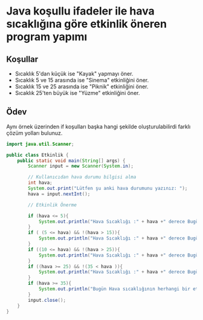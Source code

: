 # Java koşullu ifadeler ile hava sıcaklığına göre etkinlik öneren program yapımı

## **Koşullar**

* Sıcaklık 5'dan küçük ise "Kayak" yapmayı öner.
* Sıcaklık 5 ve 15 arasında ise "Sinema" etkinliğini öner.
* Sıcaklık 15 ve 25 arasında ise "Piknik" etkinliğini öner.
* Sıcaklık 25'ten büyük ise "Yüzme" etkinliğini öner.

## Ödev

Aynı örnek üzerinden if koşulları başka hangi şekilde oluşturulabilirdi farklı çözüm yolları bulunuz.

```java
import java.util.Scanner;

public class Etkinlik {
    public static void main(String[] args) {
        Scanner input = new Scanner(System.in);

        // Kullanıcıdan hava durumu bilgisi alma
        int hava;
        System.out.print("Lütfen şu anki hava durumunu yazınız: ");
        hava = input.nextInt();

        // Etkinlik Önerme

        if (hava <= 5){
            System.out.println("Hava Sıcaklığı :" + hava +" derece Bugün Kayak Yapmanızı öneririm.");
        }
        if ( (5 <= hava) && !(hava > 15)){
            System.out.println("Hava Sıcaklığı :" + hava +" derece Bugün Sinemaya gitmenizi öneririm.");
        }
        if ((10 <= hava) && !(hava > 25)){
            System.out.println("Hava Sıcaklığı :" + hava +" derece Bugün Piknik yapmanızı tavsiye ederim.");
        }
        if ((hava >= 25) && !(35 < hava )){
            System.out.println("Hava Sıcaklığı :" + hava +" derece Bugün Yüzmenizi öneririm.");
        }
        if (hava >= 35){
            System.out.println("Bugün Hava sıcaklığının herhangi bir etkinlik için uygun olmadığını görüyorum.\nTavsiyem evde kalmanız.");
        }
        input.close();
    }
}
```
